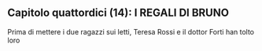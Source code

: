 ## Capitolo quattordici (14): I REGALI DI BRUNO

Prima di mettere i due ragazzi sui letti, Teresa Rossi e il dottor Forti han tolto loro 

<p style="page-break-after: always;"> </p>
<!--stackedit_data:
eyJoaXN0b3J5IjpbMzc0MTY1ODgyLDE0Njg4NTAxMzRdfQ==
-->